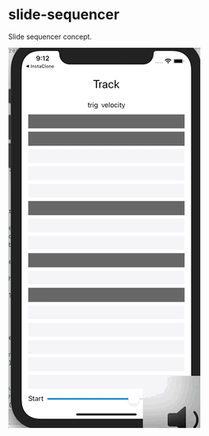 # slide-sequencer

Slide sequencer concept.

![demo](https://github.com/joakimhellgren/slide-sequencer/blob/main/demo.gif)
